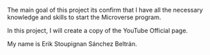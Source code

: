 The main goal of this project its confirm that I have all the necessary knowledge and skills to start the Microverse program.

In this project, I will create a copy of the YouTube Official page. 

My name is Erik Stoupignan Sánchez Beltrán. 
